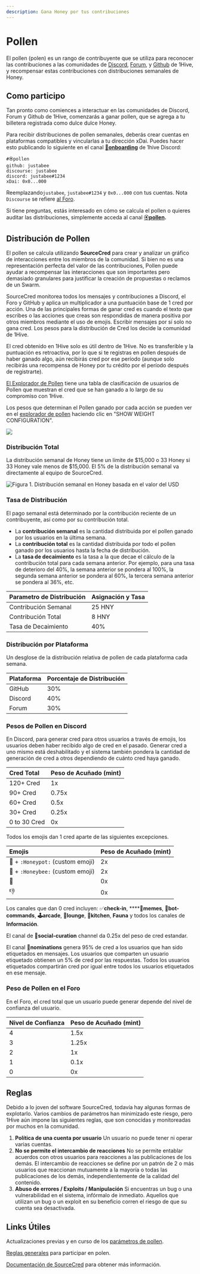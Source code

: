 ```yaml
---
description: Gana Honey por tus contribuciones
---
```


# Pollen

El pollen \(polen\) es un rango de contribuyente que se utiliza para reconocer las contribuciones a las comunidades de [Discord](https://discord.com/invite/P4rRDUKTAU), [Forum](https://forum.1hive.org/), y [Github](https://github.com/1Hive) de 1Hive, y recompensar estas contribuciones con distribuciones semanales de Honey. 

## Como participo

Tan pronto como comiences a interactuar en las comunidades de Discord, Forum y Github de 1Hive, comenzarás a ganar pollen, que se agrega a tu billetera registrada como dulce dulce Honey. 

Para recibir distribuciones de pollen semanales, deberás crear cuentas en plataformas compatibles y vincularlas a tu dirección xDai. Puedes hacer esto publicando lo siguiente en el canal [🐛**onboarding**](https://discord.gg/eYwxwv4nzk) de 1hive Discord:

```text
#🏵pollen
github: justabee
discourse: justabee
discord: justabee#1234
xDai: 0x0...000
```

Reemplazando`justabee`, `justabee#1234` y `0x0...000` con tus cuentas. Nota `Discourse` se refiere [al Foro](https://forum.1hive.org/).

Si tiene preguntas, estás interesado en cómo se calcula el pollen o quieres auditar las distribuciones, simplemente acceda al canal [🏵**pollen**](https://discord.com/invite/y8fPNcNdAa)**.**

## Distribución de Pollen

El pollen se calcula utilizando **SourceCred** para crear y analizar un gráfico de interacciones entre los miembros de la comunidad. Si bien no es una representación perfecta del valor de las contribuciones, Pollen puede ayudar a recompensar las interacciones que son importantes pero demasiado granulares para justificar la creación de propuestas o reclamos de un Swarm.

SourceCred monitorea todos los mensajes y contribuciones a Discord, el Foro y GitHub y aplica un multiplicador a una puntuación base de 1 cred por acción. Una de las principales formas de ganar cred es cuando el texto que escribes o las acciones que creas son respondidas de manera positiva por otros miembros mediante el uso de emojis. Escribir mensajes por sí solo no gana cred. Los pesos para la distribución de Cred los decide la comunidad de 1Hive. 

El cred obtenido en 1Hive solo es útil dentro de 1Hive. No es transferible y la puntuación es retroactiva, por lo que si te registras en pollen después de haber ganado algo, aún recibirás cred por ese período \(aunque solo recibirás una recompensa de Honey por tu crédito por el período después de registrarte\).

[El Explorador de Pollen](https://1hive.github.io/pollen/#/explorer) tiene una tabla de clasificación de usuarios de Pollen que muestran el cred que se han ganado a lo largo de su compromiso con 1Hive.

Los pesos que determinan el Pollen ganado por cada acción se pueden ver en el [explorador de pollen](https://1hive.github.io/pollen/#/explorer) haciendo clic en "SHOW WEIGHT CONFIGURATION".

![](../.gitbook/assets/image%20%288%29.png)

### Distribución Total

La distribución semanal de Honey tiene un límite de $15,000 o 33 Honey si 33 Honey vale menos de $15,000. El 5% de la distribución semanal va directamente al equipo de SourceCred. 

![Figura 1. Distribuci&#xF3;n semanal en Honey basada en el valor del USD](../.gitbook/assets/image%20%2814%29.png)

### Tasa de Distribución

El pago semanal está determinado por la contribución reciente de un contribuyente, así como por su contribución total.

* La **contribución semanal** es la cantidad distribuida por el pollen ganado por los usuarios en la última semana. 
* La **contribución total** es la cantidad distribuida por todo el pollen ganado por los usuarios hasta la fecha de distribución. 
* La **tasa de decaimiento** es la tasa a la que decae el cálculo de la contribución total para cada semana anterior. Por ejemplo, para una tasa de deterioro del 40%, la semana anterior se pondera al 100%, la segunda semana anterior se pondera al 60%, la tercera semana anterior se pondera al 36%, etc.

| Parametro de Distribución | Asignación y Tasa |
| :--- | :--- |
| Contribución Semanal | 25 HNY |
| Contribución Total | 8 HNY |
| Tasa de Decaimiento | 40% |

### Distribución por Plataforma

Un desglose de la distribución relativa de pollen de cada plataforma cada semana.

| Plataforma | Porcentaje de Distribución |
| :--- | :--- |
| GitHub | 30% |
| Discord | 40% |
| Forum | 30% |

### Pesos de Pollen en Discord

En Discord, para generar cred para otros usuarios a través de emojis, los usuarios deben haber recibido algo de cred en el pasado. Generar cred a uno mismo está deshabilitado y el sistema también pondera la cantidad de generación de cred  a otros dependiendo de cuánto cred haya ganado.

| Cred Total | Peso de Acuñado \(mint\) |
| :--- | :--- |
| 120+ Cred  | 1x |
| 90+ Cred | 0.75x |
| 60+ Cred | 0.5x |
| 30+ Cred  | 0.25x |
| 0 to 30 Cred  | 0x |

Todos los emojis dan 1 cred aparte de las siguientes excepciones.

| Emojis | Peso de Acuñado \(mint\) |
| :--- | :--- |
|  🍯 + `:Honeypot:` \(custom emoji\) | 2x |
| 🐝 + `:Honeybee:` \(custom emoji\) | 2x |
| 💩 | 0x |
| 👎 | 0x |

Los canales que dan 0 cred incluyen: ✅**check-in**, ****🐸**memes**, **🤖bot-commands**, **🕹arcade**, **🦩lounge**, **🍱kitchen**, **Fauna** y todos los canales de **Información**.

El canal de  🐝**social-curation** channel da 0.25x del peso de cred estandar.

El canal  🍄**nominations** genera 95% de cred a los usuarios que han sido etiquetados en mensajes. Los usuarios que comparten un usuario etiquetado obtienen un 5% de cred por las respuestas. Todos los usuarios etiquetados compartirán cred por igual entre todos los usuarios etiquetados en ese mensaje. 

### Peso de Pollen en el Foro

En el Foro, el cred total que un usuario puede generar depende del nivel de confianza del usuario.

| Nivel de Confianza | Peso de Acuñado \(mint\) |
| :--- | :--- |
| 4 | 1.5x |
| 3 | 1.25x |
| 2 | 1x |
| 1 | 0.1x |
| 0 | 0x |

## Reglas

Debido a lo joven  del software SourceCred, todavía hay algunas formas de explotarlo. Varios cambios de parámetros han minimizado este riesgo, pero 1Hive aún impone las siguientes reglas, que son conocidas y monitoreadas por muchos en la comunidad.

1. **Política de una cuenta por usuario** Un usuario no puede tener ni operar varias cuentas. 
2. **No se permite el intercambio de reacciones** No se permite entablar acuerdos con otros usuarios para reacciones a las publicaciones de los demás. El intercambio de reacciones se define por un patrón de 2 o más usuarios que reaccionan mutuamente a la mayoría o todas las publicaciones de los demás, independientemente de la calidad del contenido.
3. **Abuso de errores / Exploits / Manipulación** Si encuentras un bug o una vulnerabilidad en el sistema, infórmalo de inmediato. Aquellos que utilizan un bug o un exploit en su beneficio corren el riesgo de que su cuenta sea desactivada.

## Links Útiles

Actualizaciones previas y en curso de los [parámetros de pollen](https://forum.1hive.org/t/updates-to-sourcecred/726).

[Reglas generales](https://forum.1hive.org/t/pollen-rules-and-a-reporting-system/1155) para participar en polen.

[Documentación de SourceCred](https://sourcecred.io/docs/) para obtener más información.

